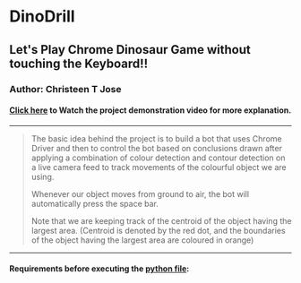 # DinoDrill
## Let's Play Chrome Dinosaur Game without touching the Keyboard!!
### Author: Christeen T Jose
#### [Click here]() to Watch the project demonstration video for more explanation.

---
> The basic idea behind the project is to build a bot that uses Chrome Driver and then to control the bot based on conclusions drawn after applying a combination of colour detection and contour detection on a live camera feed to track movements of the colourful object we are using.
> 
> Whenever our object moves from ground to air, the bot will automatically press the space bar.
> 
> Note that we are keeping track of the centroid of the object having the largest area. (Centroid is denoted by the red dot, and the boundaries of the object having the largest area are coloured in orange)
---

#### Requirements before executing the [python file]():


